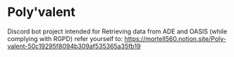 # Poly'valent
Discord bot project intended for Retrieving data from ADE and OASIS (while complying with RGPD)
refer yourself to: https://mortell560.notion.site/Poly-valent-50c19295f8094b309af535365a35fb19
